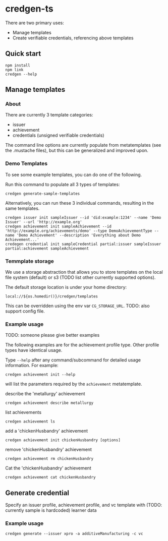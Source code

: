 # credgen-ts

There are two primary uses:
- Manage templates
- Create verifiable credentials, referencing above templates

## Quick start

```
npm install
npm link
credgen --help
```

## Manage templates

### About

There are currently 3 template categories:
- issuer
- achievement
- credentials (unsigned verifiable credentials)

The command line options are currently populate from metatemplates (see the .mustache files), but this can be generalized and improved upon.

### Demo Templates

To see some example templates, you can do one of the following. 

Run this command to populate all 3 types of templates:

```
credgen generate-sample-templates
```

Alternatively, you can run these 3 individual commands, resulting in the same templates.

```
credgen issuer init sampleIssuer --id 'did:example:1234' --name 'Demo Issuer' --url 'http://example.org'
credgen achievement init sampleAchievement --id 'http://example.org/achievements/demo' --type DemoAchievementType --name 'Demo Achievement' --description 'Everything about Demo Achievement...'
credegen credential init sampleCredential partial:issuer sampleIssuer partial:achievement sampleAchievement
```


### Temmplate storage

We use a storage abstraction that allows you to store templates on the local file system (default) or s3 (TODO list other currently supported options).

The default storage location is under your home directory:
```
local://${os.homedir()}/credgen/templates
```

This can be overridden using the env var `CG_STORAGE_URL`. TODO: also support config file. 

### Example usage

TODO: someone please give better examples

The following examples are for the achievement profile type. Other profile types have identical usage.

Type `--help` after any command/subcommand for detailed usage information. For example:
```
credgen achievement init --help
``` 
will list the parameters required by the `achievement` metatemplate. 


describe the 'metallurgy' achievement

```
credgen achievement describe metallurgy
```

list achievements

```
credgen achievement ls
```

add a 'chickenHusbandry' achievement

```
credgen achievement init chickenHusbandry [options]
```

remove 'chickenHusbandry' achievement

```
credgen achievement rm chickenHusbandry
```

Cat the 'chickenHusbandry' achievement

```
credgen achievement cat chickenHusbandry
```


## Generate credential

Specify an issuer profile, achievement profile, and vc template with (TODO: currently sample is hardcoded) learner data

### Example usage

```
credgen generate --issuer xpro -a additiveManufacturing -c vc
```
